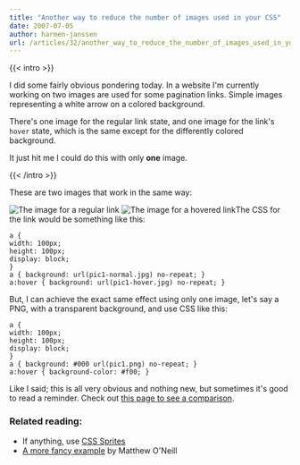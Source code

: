 ```yaml
---
title: "Another way to reduce the number of images used in your CSS"
date: 2007-07-05
author: harmen-janssen
url: /articles/32/another_way_to_reduce_the_number_of_images_used_in_your_css
---
```


{{< intro >}}
<p>
I did some fairly obvious pondering today. In a website I'm currently working on two images are used for some pagination links. Simple images representing a white arrow on a colored background.</p>
<p>There's one image for the regular link state, and one image for the link's <code>hover</code> state, which is the same except for the differently colored background.</p>
<p>It just hit me I could do this with only <strong>one</strong> image.</p>
{{< /intro >}}

These are two images that work in the same way:

 ![The image for a regular link](http://www.whatstyle.net/examples/pic1-normal.jpg) ![The image for a hovered link](http://www.whatstyle.net/examples/pic1-hover.jpg)The CSS for the link would be something like this:

 ```
a {
width: 100px;
height: 100px;
display: block;
}
a { background: url(pic1-normal.jpg) no-repeat; }
a:hover { background: url(pic1-hover.jpg) no-repeat; }
```

But, I can achieve the exact same effect using only one image, let's say a PNG, with a transparent background, and use CSS like this:

 ```
a {
width: 100px;
height: 100px;
display: block;
}
a { background: #000 url(pic1.png) no-repeat; }
a:hover { background-color: #f00; }
```

Like I said; this is all very obvious and nothing new, but sometimes it's good to read a reminder. Check out [this page to see a comparison](http://www.whatstyle.net/examples/arrowbg.html).

### Related reading:

- If anything, use [CSS Sprites](http://www.alistapart.com/articles/sprites/)
- [A more fancy example](http://www.alistapart.com/articles/supereasyblendys) by Matthew O'Neill